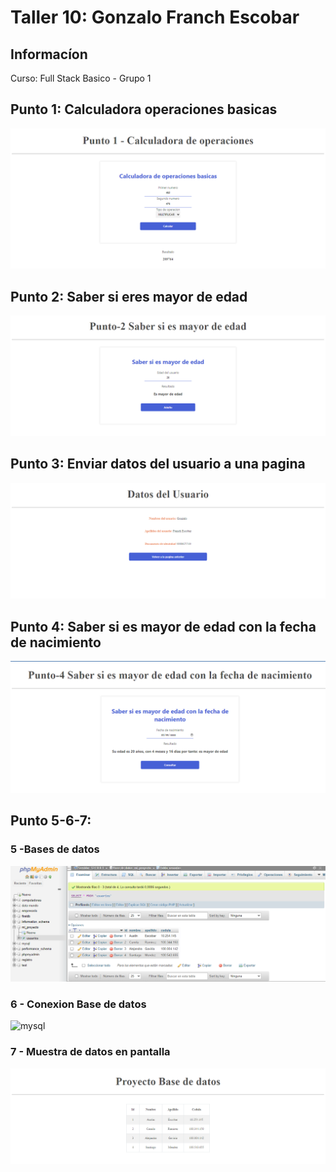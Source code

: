 <h1>Taller 10: Gonzalo Franch Escobar</h1>

<h2>Informacíon</h2>
<p>Curso: Full Stack Basico - Grupo 1</p>

<h2>Punto 1: Calculadora operaciones basicas </h2>
<img src= "./public/images/punto1.png" alt="Calculadora">
<h2>Punto 2: Saber si eres mayor de edad</h2>
<img src= "./public/images/punto2.png" alt="Mayor o menos de edad">
<h2>Punto 3: Enviar datos del usuario a una pagina</h2>
<img src= "./public/images/punto3.png" alt="Capturador de datos">
<h2>Punto 4: Saber si es mayor de edad con la fecha de nacimiento</h2>
<img src= "./public/images/Punto4.png" alt="calculador de edad">
<h2>Punto 5-6-7: </h2>
<h3> 5 -Bases de datos</h3>
<img src= "./public/images/mysql.png" alt="mysql">
<h3> 6 - Conexion Base de datos</h3>
<img src= "./public/images/punto6.png" alt="mysql">
<h3> 7 - Muestra de datos en pantalla</h3>
<img src= "./public/images/punto7.png" alt="mysql">
